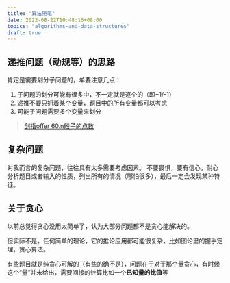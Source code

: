 ```yaml
---
title: "算法随笔"
date: 2022-08-22T10:48:16+08:00
topics: "algorithms-and-data-structures"
draft: true
---
```


## 递推问题（动规等）的思路

肯定是需要划分子问题的，单要注意几点：
1. 子问题的划分可能有很多中，不一定就是逐个的（即+1/-1）
2. 递推不要只抓着某个变量，题目中的所有变量都可以考虑
3. 可能子问题需要多个变量来划分

> [剑指offer 60.n骰子的点数](https://leetcode.cn/problems/nge-tou-zi-de-dian-shu-lcof/)


## 复杂问题

对我而言的复杂问题，往往具有太多需要考虑因素。
不要畏惧，要有信心，耐心分析题目或者输入的性质，列出所有的情况（哪怕很多），最后一定会发现某种特征。

## 关于贪心

以前总觉得贪心没用太简单了，认为大部分问题都不是贪心能解决的。

但实际不是，任何简单的理论，它的推论应用都可能很复杂，比如图论里的握手定理，贪心算法。

有些题目就是纯贪心可解的（有些的确不是），问题在于对于那个量贪心，有时候这个“量”并未给出，需要间接的计算比如一个**已知量的比值**等